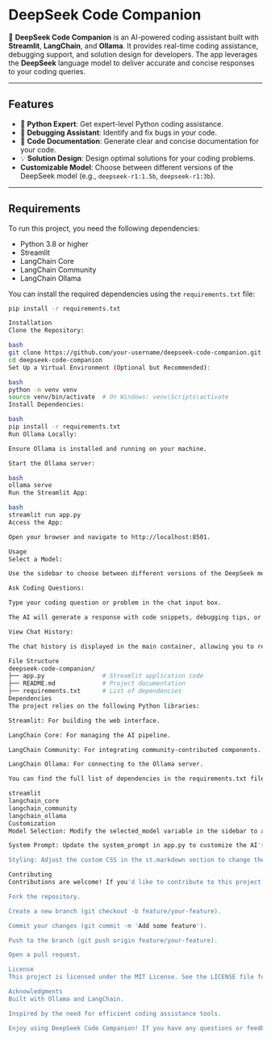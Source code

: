 # **DeepSeek Code Companion**

🧠 **DeepSeek Code Companion** is an AI-powered coding assistant built with **Streamlit**, **LangChain**, and **Ollama**. It provides real-time coding assistance, debugging support, and solution design for developers. The app leverages the **DeepSeek** language model to deliver accurate and concise responses to your coding queries.

---

## **Features**
- 🐍 **Python Expert**: Get expert-level Python coding assistance.
- 🐞 **Debugging Assistant**: Identify and fix bugs in your code.
- 📝 **Code Documentation**: Generate clear and concise documentation for your code.
- 💡 **Solution Design**: Design optimal solutions for your coding problems.
- **Customizable Model**: Choose between different versions of the DeepSeek model (e.g., `deepseek-r1:1.5b`, `deepseek-r1:3b`).

---

## **Requirements**
To run this project, you need the following dependencies:
- Python 3.8 or higher
- Streamlit
- LangChain Core
- LangChain Community
- LangChain Ollama

You can install the required dependencies using the `requirements.txt` file:
```bash
pip install -r requirements.txt

Installation
Clone the Repository:

bash
git clone https://github.com/your-username/deepseek-code-companion.git
cd deepseek-code-companion
Set Up a Virtual Environment (Optional but Recommended):

bash
python -m venv venv
source venv/bin/activate  # On Windows: venv\Scripts\activate
Install Dependencies:

bash
pip install -r requirements.txt
Run Ollama Locally:

Ensure Ollama is installed and running on your machine.

Start the Ollama server:

bash
ollama serve
Run the Streamlit App:

bash
streamlit run app.py
Access the App:

Open your browser and navigate to http://localhost:8501.

Usage
Select a Model:

Use the sidebar to choose between different versions of the DeepSeek model (e.g., deepseek-r1:1.5b, deepseek-r1:3b).

Ask Coding Questions:

Type your coding question or problem in the chat input box.

The AI will generate a response with code snippets, debugging tips, or documentation.

View Chat History:

The chat history is displayed in the main container, allowing you to review previous interactions.

File Structure
deepseek-code-companion/
├── app.py                # Streamlit application code
├── README.md             # Project documentation
├── requirements.txt      # List of dependencies
Dependencies
The project relies on the following Python libraries:

Streamlit: For building the web interface.

LangChain Core: For managing the AI pipeline.

LangChain Community: For integrating community-contributed components.

LangChain Ollama: For connecting to the Ollama server.

You can find the full list of dependencies in the requirements.txt file:

streamlit
langchain_core
langchain_community
langchain_ollama
Customization
Model Selection: Modify the selected_model variable in the sidebar to add or remove models.

System Prompt: Update the system_prompt in app.py to customize the AI's behavior.

Styling: Adjust the custom CSS in the st.markdown section to change the app's appearance.

Contributing
Contributions are welcome! If you'd like to contribute to this project, please follow these steps:

Fork the repository.

Create a new branch (git checkout -b feature/your-feature).

Commit your changes (git commit -m 'Add some feature').

Push to the branch (git push origin feature/your-feature).

Open a pull request.

License
This project is licensed under the MIT License. See the LICENSE file for details.

Acknowledgments
Built with Ollama and LangChain.

Inspired by the need for efficient coding assistance tools.

Enjoy using DeepSeek Code Companion! If you have any questions or feedback, feel free to open an issue or reach out to the maintainers.

